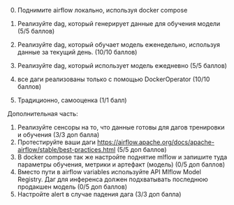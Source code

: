 0. Поднимите airflow локально, используя docker compose

1. Реализуйте dag, который генерирует данные для обучения модели (5/5 баллов)

2. Реализуйте dag, который обучает модель еженедельно, используя данные за текущий день. (10/10 баллов)

3. Реализуйте dag, который использует модель ежедневно (5/5 баллов)

4. все даги реализованы только с помощью DockerOperator (10/10 баллов)

5. Традиционно, самооценка (1/1 балл)

Дополнительная часть:

1. Реализуйте сенсоры на то, что данные готовы для дагов тренировки и обучения (3/3 доп балла)
2. Протестируйте ваши даги https://airflow.apache.org/docs/apache-airflow/stable/best-practices.html (5/5 доп баллов)
3. В docker compose так же настройте поднятие mlflow и запишите туда параметры обучения, метрики и артефакт (модель) (0/5 доп баллов)
4. Вместо пути в airflow variables используйте API Mlflow Model Registry. Даг для инференса должен подхватывать последнюю продакшен модель (0/5 доп баллов)
5. Настройте alert в случае падения дага (3/3 доп балла)
